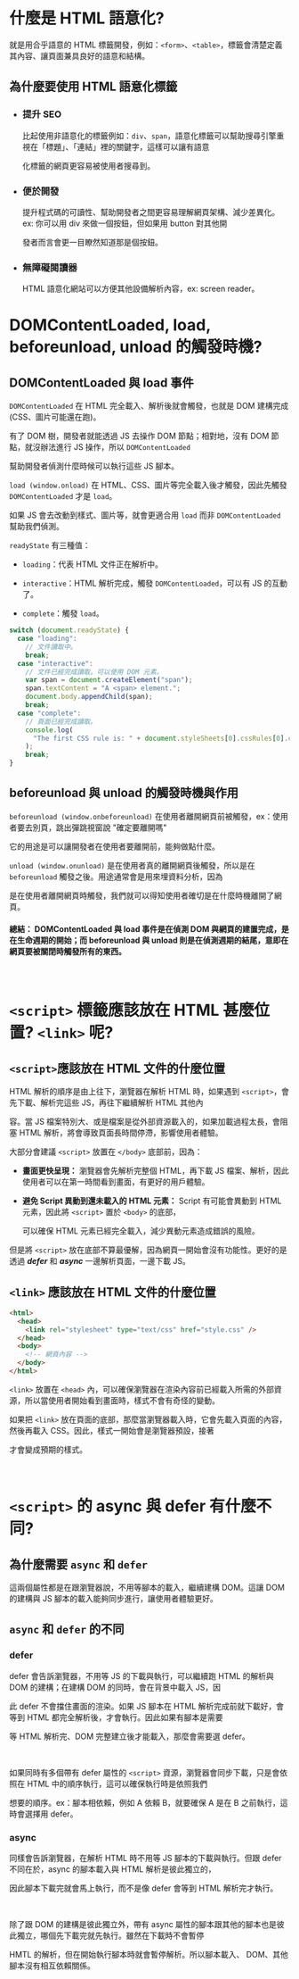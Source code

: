 # 什麼是 HTML 語意化?

就是用合乎語意的 HTML 標籤開發，例如：`<form>`、`<table>`，標籤會清楚定義其內容、讓頁面兼具良好的語意和結構。

## 為什麼要使用 HTML 語意化標籤

- ### 提升 SEO

  比起使用非語意化的標籤例如：`div`、`span`，語意化標籤可以幫助搜尋引擎重視在「標題」、「連結」裡的關鍵字，這樣可以讓有語意

  化標籤的網頁更容易被使用者搜尋到。

- ### 便於開發

  提升程式碼的可讀性、幫助開發者之間更容易理解網頁架構、減少差異化。ex: 你可以用 div 來做一個按鈕，但如果用 button 對其他開

  發者而言會更一目瞭然知道那是個按鈕。

- ### 無障礙閱讀器

  HTML 語意化網站可以方便其他設備解析內容，ex: screen reader。

# DOMContentLoaded, load, beforeunload, unload 的觸發時機?

## DOMContentLoaded 與 load 事件

`DOMContentLoaded` 在 HTML 完全載入、解析後就會觸發，也就是 DOM 建構完成 (CSS、圖片可能還在跑)。

有了 DOM 樹，開發者就能透過 JS 去操作 DOM 節點；相對地，沒有 DOM 節點，就沒辦法進行 JS 操作，所以 `DOMContentLoaded`

幫助開發者偵測什麼時候可以執行這些 JS 腳本。

`load (window.onload)` 在 HTML、CSS、圖片等完全載入後才觸發，因此先觸發 `DOMContentLoaded` 才是 `load`。

如果 JS 會去改動到樣式、圖片等，就會更適合用 `load` 而非 `DOMContentLoaded` 幫助我們偵測。

`readyState` 有三種值：

- `loading`：代表 HTML 文件正在解析中。

- `interactive`：HTML 解析完成，觸發 `DOMContentLoaded`，可以有 JS 的互動了。

- `complete`：觸發 `load`。

```js
switch (document.readyState) {
  case "loading":
    // 文件讀取中。
    break;
  case "interactive":
    // 文件已經完成讀取。可以使用 DOM 元素。
    var span = document.createElement("span");
    span.textContent = "A <span> element.";
    document.body.appendChild(span);
    break;
  case "complete":
    // 頁面已經完成讀取。
    console.log(
      "The first CSS rule is: " + document.styleSheets[0].cssRules[0].cssText
    );
    break;
}
```

## beforeunload 與 unload 的觸發時機與作用

`beforeunload (window.onbeforeunload)` 在使用者離開網頁前被觸發，ex：使用者要去別頁，跳出彈跳視窗說 "確定要離開嗎"

它的用途是可以讓開發者在使用者要離開前，能夠做點什麼。

`unload (window.onunload)` 是在使用者真的離開網頁後觸發，所以是在 `beforeunload` 觸發之後。用途通常會是用來埋資料分析，因為

是在使用者離開網頁時觸發，我們就可以得知使用者確切是在什麼時機離開了網頁。

#### 總結： DOMContentLoaded 與 load 事件是在偵測 DOM 與網頁的建置完成，是在生命週期的開始；而 beforeunload 與 unload 則是在偵測週期的結尾，意即在網頁要被關閉時觸發所有的東西。

<br>

# `<script>` 標籤應該放在 HTML 甚麼位置? `<link>` 呢?

## `<script>`應該放在 HTML 文件的什麼位置

HTML 解析的順序是由上往下，瀏覽器在解析 HTML 時，如果遇到 `<script>`，會先下載、解析完這些 JS，再往下繼續解析 HTML 其他內

容。當 JS 檔案特別大、或是檔案是從外部資源載入的，如果加載過程太長，會阻塞 HTML 解析，將會導致頁面長時間停滯，影響使用者體驗。

大部分會建議 `<script>` 放置在 `</body>` 底部前，因為：

- **畫面更快呈現：** 瀏覽器會先解析完整個 HTML，再下載 JS 檔案、解析，因此使用者可以在第一時間看到畫面，有更好的用戶體驗。

- **避免 Script 異動到還未載入的 HTML 元素：** Script 有可能會異動到 HTML 元素，因此將 `<script>` 置於 `<body>` 的底部，

  可以確保 HTML 元素已經完全載入，減少異動元素造成錯誤的風險。

但是將 `<script>` 放在底部不算最優解，因為網頁一開始會沒有功能性。更好的是透過 **_defer_** 和 **_async_** 一邊解析頁面，一邊下載 JS。

## `<link>` 應該放在 HTML 文件的什麼位置

```HTML
<html>
  <head>
    <link rel="stylesheet" type="text/css" href="style.css" />
  </head>
  <body>
    <!-- 網頁內容 -->
  </body>
</html>
```

`<link>` 放置在 `<head>` 內，可以確保瀏覽器在渲染內容前已經載入所需的外部資源，所以當使用者開始看到畫面時，樣式不會有奇怪的變動。

如果把 `<link>` 放在頁面的底部，那麼當瀏覽器載入時，它會先載入頁面的內容，然後再載入 CSS。因此，樣式一開始會是瀏覽器預設，接著

才會變成預期的樣式。

<br>

# `<script>` 的 async 與 defer 有什麼不同?

## 為什麼需要 `async` 和 `defer`

這兩個屬性都是在跟瀏覽器說，不用等腳本的載入，繼續建構 DOM。這讓 DOM 的建構與 JS 腳本的載入能夠同步進行，讓使用者體驗更好。

## `async` 和 `defer` 的不同

### defer

defer 會告訴瀏覽器，不用等 JS 的下載與執行，可以繼續跑 HTML 的解析與 DOM 的建構；在建構 DOM 的同時，會在背景中載入 JS，因

此 defer 不會擋住畫面的渲染。如果 JS 腳本在 HTML 解析完成前就下載好，會等到 HTML 都完全解析後，才會執行。因此如果有腳本是需要

等 HTML 解析完、DOM 完整建立後才能載入，那麼會需要選 defer。

<br>

如果同時有多個帶有 defer 屬性的 `<script>` 資源，瀏覽器會同步下載，只是會依照在 HTML 中的順序執行，這可以確保執行時是依照我們

想要的順序。ex：腳本相依賴，例如 A 依賴 B，就要確保 A 是在 B 之前執行，這時會選擇用 defer。

### async

同樣會告訴瀏覽器，在解析 HTML 時不用等 JS 腳本的下載與執行。但跟 defer 不同在於，async 的腳本載入與 HTML 解析是彼此獨立的，

因此腳本下載完就會馬上執行，而不是像 defer 會等到 HTML 解析完才執行。

<br>

除了跟 DOM 的建構是彼此獨立外，帶有 async 屬性的腳本跟其他的腳本也是彼此獨立，哪個先下載完就先執行。雖然在下載時不會暫停

HMTL 的解析，但在開始執行腳本時就會暫停解析。所以腳本載入、 DOM、其他腳本沒有相互依賴關係。
